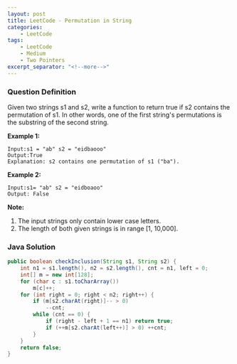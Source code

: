 ```yaml
---
layout: post
title: LeetCode - Permutation in String
categories:
    - LeetCode
tags:
    - LeetCode
    - Medium
    - Two Pointers
excerpt_separator: "<!--more-->"
---
```


### Question Definition
Given two strings s1 and s2, write a function to return true if s2 contains the permutation of s1. In other words, one of the first string's permutations is the substring of the second string.
<!--more-->

**Example 1:**
```
Input:s1 = "ab" s2 = "eidbaooo"
Output:True
Explanation: s2 contains one permutation of s1 ("ba").
```
**Example 2:**
```
Input:s1= "ab" s2 = "eidboaoo"
Output: False
```
**Note:**
1. The input strings only contain lower case letters.
2. The length of both given strings is in range [1, 10,000].
### Java Solution
```java
public boolean checkInclusion(String s1, String s2) {
    int n1 = s1.length(), n2 = s2.length(), cnt = n1, left = 0;
    int[] m = new int[128];
    for (char c : s1.toCharArray())
        m[c]++;
    for (int right = 0; right < n2; right++) {
        if (m[s2.charAt(right)]-- > 0)
            --cnt;
        while (cnt == 0) {
            if (right - left + 1 == n1) return true;
            if (++m[s2.charAt(left++)] > 0) ++cnt;
        }
    }
    return false;
}
```